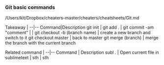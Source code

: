 ### Git basic commands
/Users/kit/Dropbox/cheaters-master/cheaters/cheatsheets/Git.md


Takeaway |
--|--
Command|Description
git init |
git add . |
git commit -am "comment" |
 |
git checkout -b (branch name) | create a new branch and switch to it
git checkout master | back to master
git merge (branch) | merge the branch with the current branch


Related command |
--|--
Command | Description
subl .  | Open current file in sublimetext
|
sth | sth

